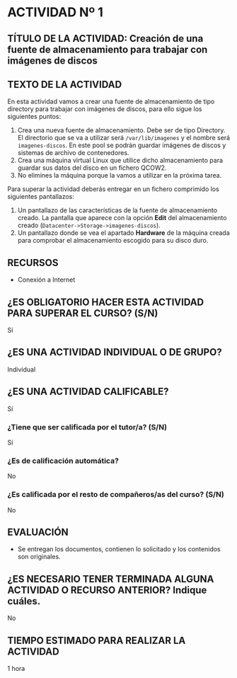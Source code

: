 # ACTIVIDAD Nº 1

## TÍTULO DE LA ACTIVIDAD: Creación de una fuente de almacenamiento para trabajar con imágenes de discos 

## TEXTO DE LA ACTIVIDAD

En esta actividad vamos a crear una fuente de almacenamiento de tipo directory para trabajar con imágenes de discos, para ello sigue los siguientes puntos:

1. Crea una nueva fuente de almacenamiento. Debe ser de tipo Directory. El directorio que se va a utilizar será `/var/lib/imagenes` y el nombre será `imagenes-discos`. En este pool se podrán guardar imágenes de discos y sistemas de archivo de contenedores.
2. Crea una máquina virtual Linux que utilice dicho almacenamiento para guardar sus datos del disco en un fichero QCOW2.
3. No elimines la máquina porque la vamos a utilizar en la próxima tarea.   

Para superar la actividad deberás entregar en un fichero comprimido los siguientes pantallazos:

1. Un pantallazo de las características de la fuente de almacenamiento creado. La pantalla que aparece con la opción **Edit** del almacenamiento creado (`Datacenter->Storage->imagenes-discos`).
2. Un pantallazo donde se vea el apartado **Hardware** de la máquina creada para comprobar el almacenamiento escogido para su disco duro.

## RECURSOS

* Conexión a Internet

## ¿ES OBLIGATORIO HACER ESTA ACTIVIDAD PARA SUPERAR EL CURSO? (S/N)

Sí

## ¿ES UNA ACTIVIDAD INDIVIDUAL O DE GRUPO?

Individual

## ¿ES UNA ACTIVIDAD CALIFICABLE?

Sí

### ¿Tiene que ser calificada por el tutor/a? (S/N)

Sí

### ¿Es de calificación automática?

No

### ¿Es calificada por el resto de compañeros/as del curso? (S/N)

No

## EVALUACIÓN

* Se entregan los documentos, contienen lo solicitado y los contenidos son originales.

## ¿ES NECESARIO TENER TERMINADA ALGUNA ACTIVIDAD O RECURSO ANTERIOR? Indique cuáles.

No

## TIEMPO ESTIMADO PARA REALIZAR LA ACTIVIDAD

1 hora